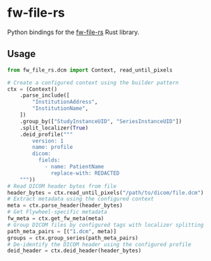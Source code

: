# fw-file-rs

Python bindings for the [fw-file-rs][fw-file-rs-repo] Rust library.

## Usage

```py
from fw_file_rs.dcm import Context, read_until_pixels

# Create a configured context using the builder pattern
ctx = (Context()
    .parse_include([
        "InstitutionAddress",
        "InstitutionName",
    ])
    .group_by(["StudyInstanceUID", "SeriesInstanceUID"])
    .split_localizer(True)
    .deid_profile("""
        version: 1
        name: profile
        dicom:
          fields:
            - name: PatientName
              replace-with: REDACTED
    """))
# Read DICOM header bytes from file
header_bytes = ctx.read_until_pixels("/path/to/dicom/file.dcm")
# Extract metadata using the configured context
meta = ctx.parse_header(header_bytes)
# Get Flywheel-specific metadata
fw_meta = ctx.get_fw_meta(meta)
# Group DICOM files by configured tags with localizer splitting
path_meta_pairs = [("1.dcm", meta)]
groups = ctx.group_series(path_meta_pairs)
# De-identify the DICOM header using the configured profile
deid_header = ctx.deid_header(header_bytes)
```

[fw-file-rs-repo]: https://gitlab.com/flywheel-io/tools/lib/fw-file-rs
